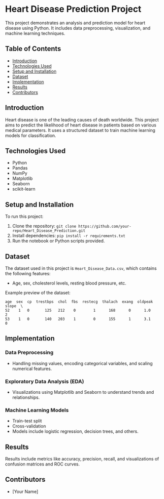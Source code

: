 
# Heart Disease Prediction Project

This project demonstrates an analysis and prediction model for heart disease using Python. 
It includes data preprocessing, visualization, and machine learning techniques.

## Table of Contents
- [Introduction](#introduction)
- [Technologies Used](#technologies-used)
- [Setup and Installation](#setup-and-installation)
- [Dataset](#dataset)
- [Implementation](#implementation)
- [Results](#results)
- [Contributors](#contributors)

## Introduction
Heart disease is one of the leading causes of death worldwide. This project aims to predict the likelihood of heart disease in patients based on various medical parameters. It uses a structured dataset to train machine learning models for classification.

## Technologies Used
- Python
- Pandas
- NumPy
- Matplotlib
- Seaborn
- scikit-learn

## Setup and Installation
To run this project:
1. Clone the repository: `git clone https://github.com/your-repo/Heart_Disease_Prediction.git`
2. Install dependencies: `pip install -r requirements.txt`
3. Run the notebook or Python scripts provided.

## Dataset
The dataset used in this project is `Heart_Disease_Data.csv`, which contains the following features:
- Age, sex, cholesterol levels, resting blood pressure, etc.

Example preview of the dataset:
```
age  sex  cp  trestbps  chol  fbs  restecg  thalach  exang  oldpeak  slope  \ 
52    1   0       125   212    0        1      168      0      1.0      2   
53    1   0       140   203    1        0      155      1      3.1      0   
```

## Implementation
### Data Preprocessing
- Handling missing values, encoding categorical variables, and scaling numerical features.

### Exploratory Data Analysis (EDA)
- Visualizations using Matplotlib and Seaborn to understand trends and relationships.

### Machine Learning Models
- Train-test split
- Cross-validation
- Models include logistic regression, decision trees, and others.

## Results
Results include metrics like accuracy, precision, recall, and visualizations of confusion matrices and ROC curves.

## Contributors
- [Your Name]
